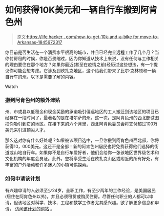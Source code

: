 # 如何获得10K美元和一辆自行车搬到阿肯色州

> 原文:[https://life hacker . com/how-to-get-10k-and-a-bike for move-to-Arkansas-1845672317](https://lifehacker.com/how-to-get-10k-and-a-bike-for-moving-to-arkansas-1845672317)

你目前是否生活在一个消费水平很高的城市，并且已经完全远程工作了几个月？当你付房租的时候，你是否畏缩过，因为你知道从技术上来说，没有任何与工作相关的理由要住在那个地方？如果你最近(甚至在疫情之前)经历过这些想法，有一个提议你可能会想考虑。它涉及到欧扎克地区，这个给我们带来了比尔·克林顿和一辆自行车的州。以下是需要了解的内容。

Watch

### 搬到阿肯色州的额外津贴

州、市或县以低租金和现金奖励的承诺吸引偏远地区的工人搬迁到该地区的项目已经存在一段时间了，最著名的是在塔尔萨的州。这一次，是阿肯色州的西北部试图把你吸引到它的地区。在接下来的六个月里，西北阿肯色委员会将支付超过100万美元来引进顶尖人才。

那么这对你有什么好处呢？如果被该项目选中，一旦你搬到阿肯色州西北部，你将获得10，000美元。这还不是全部！新的阿肯色州居民也将免费获得他们选择的街道或山地自行车。如果你不是自行车爱好者，他们会给你一张该地区世界级艺术和文化机构的年度会员证。此外，您将享受生活在欧扎克山区或附近的所有好处，有丰富的户外活动和许多迷人的小镇可供探索。

### 如何申请该计划

有兴趣申请的人必须至少24岁，全职工作，有至少两年的工作经验，是美国居民(居住在阿肯色州以外)，并且必须租赁或购买住房。尽管任何职业的人都可以申请，但该地区对科学、技术、工程和数学工作者尤其感兴趣。欲了解更多信息和申请， [访问该计划的网站](https://findingnwa.com/incentive/) 。